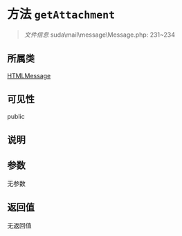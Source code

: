 # 方法 `getAttachment`

> *文件信息* suda\mail\message\Message.php: 231~234

## 所属类 

[HTMLMessage](../HTMLMessage.md)

## 可见性

public

## 说明



## 参数


无参数


## 返回值

无返回值
